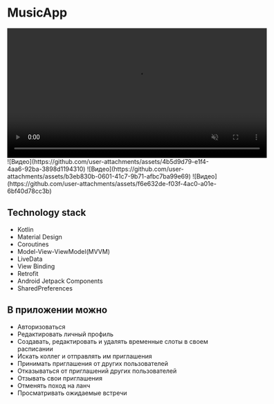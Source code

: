 # MusicApp

<video width="600" controls muted>
  <source src="https://github.com/user-attachments/assets/4b5d9d79-e1f4-4aa6-92ba-3898d1194310" type="video/mp4">
</video>
![Видео](https://github.com/user-attachments/assets/4b5d9d79-e1f4-4aa6-92ba-3898d1194310)
![Видео](https://github.com/user-attachments/assets/b3eb830b-0601-41c7-9b71-afbc7ba99e69)
![Видео](https://github.com/user-attachments/assets/f6e632de-f03f-4ac0-a01e-6bf40d78cc3b)

## Technology stack
* Kotlin
* Material Design
* Coroutines
* Model-View-ViewModel(MVVM)
* LiveData
* View Binding
* Retrofit
* Android Jetpack Components
* SharedPreferences

## В приложении можно
* Авторизоваться
*	Редактировать личный профиль
*	Создавать, редактировать и удалять временные слоты в своем расписании
*	Искать коллег и отправлять им приглашения
*	Принимать приглашения от других пользователей
*	Отказываться от приглашений других пользователей
*	Отзывать свои приглашения
*	Отменять поход на ланч
*	Просматривать ожидаемые встречи
